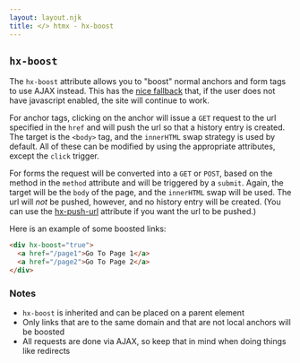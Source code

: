 ```yaml
---
layout: layout.njk
title: </> htmx - hx-boost
---
```


## `hx-boost`

The `hx-boost` attribute allows you to "boost" normal anchors and form tags to use AJAX instead.  This
has the [nice fallback](https://en.wikipedia.org/wiki/Progressive_enhancement) that, if the user does not 
have javascript enabled, the site will continue to work.

For anchor tags, clicking on the anchor will issue a `GET` request to the url specified in the `href` and
will push the url so that a history entry is created.  The target is the `<body>` tag, and the `innerHTML`
swap strategy is used by default.  All of these can be modified by using the appropriate attributes, except
the `click` trigger.

For forms the request will be converted into a `GET` or `POST`, based on the method in the `method` attribute
and will be triggered by a `submit`.  Again, the target will be the `body` of the page, and the `innerHTML`
swap will be used. The url will _not_ be pushed, however, and no history entry will be created. (You can use the 
[hx-push-url](/attributes/hx-push-url) attribute if you want the url to be pushed.)

Here is an example of some boosted links:

```html
<div hx-boost="true">
  <a href="/page1">Go To Page 1</a>
  <a href="/page2">Go To Page 2</a>
</div>
```

### Notes

* `hx-boost` is inherited and can be placed on a parent element
* Only links that are to the same domain and that are not local anchors will be boosted
* All requests are done via AJAX, so keep that in mind when doing things like redirects
